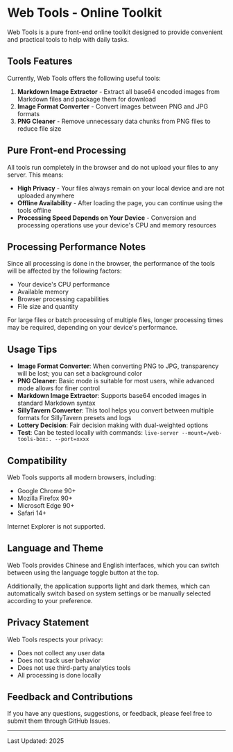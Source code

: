 # Web Tools - Online Toolkit

Web Tools is a pure front-end online toolkit designed to provide convenient and practical tools to help with daily tasks.

## Tools Features

Currently, Web Tools offers the following useful tools:

1. **Markdown Image Extractor** - Extract all base64 encoded images from Markdown files and package them for download
2. **Image Format Converter** - Convert images between PNG and JPG formats
3. **PNG Cleaner** - Remove unnecessary data chunks from PNG files to reduce file size

## Pure Front-end Processing

All tools run completely in the browser and do not upload your files to any server. This means:

- **High Privacy** - Your files always remain on your local device and are not uploaded anywhere
- **Offline Availability** - After loading the page, you can continue using the tools offline
- **Processing Speed Depends on Your Device** - Conversion and processing operations use your device's CPU and memory resources

## Processing Performance Notes

Since all processing is done in the browser, the performance of the tools will be affected by the following factors:

- Your device's CPU performance
- Available memory
- Browser processing capabilities
- File size and quantity

For large files or batch processing of multiple files, longer processing times may be required, depending on your device's performance.

## Usage Tips

- **Image Format Converter**: When converting PNG to JPG, transparency will be lost; you can set a background color
- **PNG Cleaner**: Basic mode is suitable for most users, while advanced mode allows for finer control
- **Markdown Image Extractor**: Supports base64 encoded images in standard Markdown syntax
- **SillyTavern Converter**: This tool helps you convert between multiple formats for SillyTavern presets and logs
- **Lottery Decision**: Fair decision making with dual-weighted options
- **Test**: Can be tested locally with commands: `live-server --mount=/web-tools-box:. --port=xxxx`

## Compatibility

Web Tools supports all modern browsers, including:

- Google Chrome 90+
- Mozilla Firefox 90+
- Microsoft Edge 90+
- Safari 14+

Internet Explorer is not supported.

## Language and Theme

Web Tools provides Chinese and English interfaces, which you can switch between using the language toggle button at the top.

Additionally, the application supports light and dark themes, which can automatically switch based on system settings or be manually selected according to your preference.

## Privacy Statement

Web Tools respects your privacy:

- Does not collect any user data
- Does not track user behavior
- Does not use third-party analytics tools
- All processing is done locally

## Feedback and Contributions

If you have any questions, suggestions, or feedback, please feel free to submit them through GitHub Issues.

---

Last Updated: 2025
